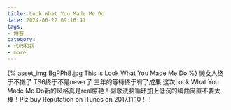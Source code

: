 ```yaml
---
title: Look What You Made Me Do
date: 2024-06-22 09:16:41
tags:
- 博客
category:
- 代码和我
- more
---
```

{% asset_img BgPPhB.jpg This is Look What You Made Me Do %}
懒女人终于不懒了 TS6终于不是never了 三年的等待终于有了成果 这次Look What You Made Me Do新的风格真是real惊艳！副歌洗脑循环加上低沉的编曲简直不要太棒！Plz buy Reputation on iTunes on 2017.11.10！！